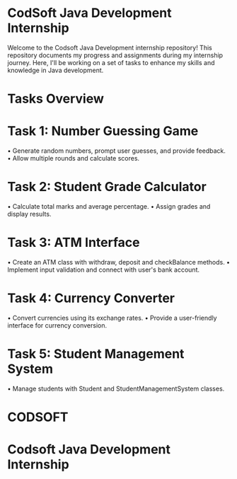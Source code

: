 # CodSoft Java Development Internship 
 Welcome to the Codsoft Java Development internship repository! This repository documents my progress and assignments during  my internship journey. Here, I'll  be working on a set of tasks to enhance my skills and knowledge in Java development.

 # Tasks Overview 
 # Task 1: Number Guessing Game 
 • Generate random numbers, prompt user guesses, and provide feedback.
 • Allow multiple rounds and calculate scores.

# Task 2: Student Grade Calculator 
• Calculate total marks and average percentage.
• Assign grades and display results.

# Task 3: ATM Interface 
• Create an ATM class with withdraw, deposit and checkBalance methods.
• Implement input validation and connect with user's bank account.

# Task 4: Currency Converter 
• Convert currencies using its exchange rates.
• Provide a user-friendly interface for currency conversion.
 # Task 5: Student Management System 
 • Manage students with Student and StudentManagementSystem classes.

 # CODSOFT 

 # Codsoft Java Development Internship 
